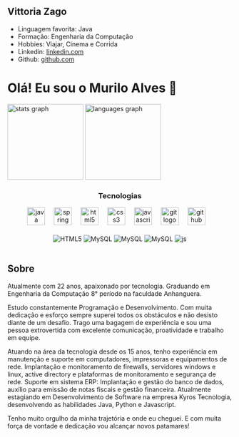 
## Vittoria Zago

- Linguagem favorita: Java
- Formação: Engenharia da Computação
- Hobbies: Viajar, Cinema e Corrida
- Linkedin: [linkedin.com](https://www.linkedin.com/in/murilo-a-santos/)
- Github: [github.com](https://github.com/muriloalvesx)

# Olá! Eu sou o Murilo Alves 👋

<div align="left">
<img src="https://github-readme-stats.vercel.app/api?username=muriloalvesx&hide_title=false&hide_rank=false&show_icons=true&include_all_commits=true&count_private=true&disable_animations=false&theme=dracula&locale=en&hide_border=false&order=1" height="170" alt="stats graph"  />
<img src="https://github-readme-stats.vercel.app/api/top-langs?username=muriloalvesx&locale=en&hide_title=false&layout=compact&card_width=320&langs_count=5&theme=dracula&hide_border=false&order=2" height="170" alt="languages graph"  />
</div>

<div align="center">

### Tecnologias

  <img src="https://cdn.jsdelivr.net/gh/devicons/devicon/icons/java/java-original.svg" height="40" alt="java logo"  />
  <img width="12" />
  <img src="https://cdn.jsdelivr.net/gh/devicons/devicon/icons/spring/spring-original.svg" height="40" alt="spring logo"  />
  <img width="12" />
  <img src="https://cdn.jsdelivr.net/gh/devicons/devicon/icons/html5/html5-original.svg" height="40" alt="html5 logo"  />
  <img width="12" />
  <img src="https://cdn.jsdelivr.net/gh/devicons/devicon/icons/css3/css3-original.svg" height="40" alt="css3 logo"  />
  <img width="12" />
  <img src="https://cdn.jsdelivr.net/gh/devicons/devicon/icons/javascript/javascript-original.svg" height="40" alt="javascript logo"  />
  <img width="12" />
  <img src="https://cdn.jsdelivr.net/gh/devicons/devicon/icons/git/git-original.svg" height="40" alt="git logo"  />
  <img width="12" />
  <img src="https://cdn.jsdelivr.net/gh/devicons/devicon/icons/github/github-original.svg" height="40" alt="github logo"  />
  <img width="12" />
</div>

<div style="display: inline_block" align="center"><br/>
    <img align="center" alt="HTML5"src="https://img.shields.io/badge/Java-ED8B00?style=for-the-badge&logo=openjdk&logoColor=white"/>
    <img align="center" alt="MySQL"src="https://img.shields.io/badge/HTML5-E34F26?style=for-the-badge&logo=html5&logoColor=white"/>
    <img align="center" alt="MySQL"src="https://img.shields.io/badge/CSS3-1572B6?style=for-the-badge&logo=css3&logoColor=white"/>
    <img align="center" alt="MySQL"src="https://img.shields.io/badge/JavaScript-F7DF1E?style=for-the-badge&logo=javascript&logoColor=black"/>
    <img align="center" alt="js"src="https://img.shields.io/badge/MySQL-00000F?style=for-the-badge&logo=mysql&logoColor=white"/>
</div><br/>


## Sobre

Atualmente com 22 anos, apaixonado por tecnologia. Graduando em Engenharia da Computação 8° período na faculdade Anhanguera.

Estudo constantemente Programação e Desenvolvimento. Com muita dedicação e esforço sempre superei todos os obstáculos e não desisto diante de um desafio. Trago uma bagagem de experiência e sou uma pessoa extrovertida com excelente comunicação, proatividade e trabalho em equipe.

Atuando na área da tecnologia desde os 15 anos, tenho experiência em manutenção e suporte em computadores, impressoras e equipamentos de rede. Implantação e monitoramento de firewalls, servidores windows e linux, active directory e plataformas de monitoramento e segurança de rede. Suporte em sistema ERP: Implantação e gestão do banco de dados, auxílio para emissão de notas fiscais e gestão financeira. Atualmente estagiando em Desenvolvimento de Software na empresa Kyros Tecnologia, desenvolvendo as habilidades Java, Python e Javascript.

Tenho muito orgulho da minha trajetória e onde eu cheguei. E com muita força de vontade e dedicação vou alcançar novos patamares!